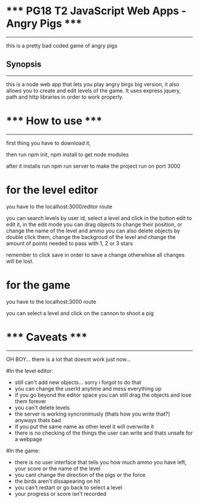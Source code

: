 # *** PG18 T2 JavaScript Web Apps  - Angry Pigs ***
---------------------------------------


this is a pretty bad coded game of angry pigs


## Synopsis
---------------
this is a node web app that lets you play angry birgs big version, it also allows you to create and edit levels of the game. 
It uses express jquery, path and http libraries in order to work properly.


# *** How to use ***
---------------------------------------
first thing you have to download it, 

then run npm init, npm install to get node modules

after it installs run npm run server to make the project run on port 3000

# for the level editor 

you have to the localhost:3000/editor route

you can search levels by user id, select a level and click in the button edit to edit it,
in the edit mode you can drag objects to change their position, or change the name of the level and ammo
you can also delete objects by double click them, change the backgroud of the level and change the amount of 
points needed to pass with 1, 2 or 3 stars

remember to click save in order to save a change otherwhise all changes will be lost.


# for the game

you have to the localhost:3000 route

you can select a level and click on the cannon to shoot a pig


# *** Caveats ***
---------------------------------------

OH BOY... 
there is a lot that doesnt work just now...

#In the level editor:

- still can't add new objects... sorry i forgot to do that
- you can change the userId anytime and mess everything up 
- if you go beyond the editor space you can still drag the objects and lose them forever
- you can't delete levels
- the server is working syncronimusly (thats how you write that?) anyways thats bad 
- if you put the same name as other level it will overwrite it
- there is no checking of the things the user can write and thats unsafe for a webpage

#In the game:

- there is no user interface that tells you how much ammo you have left, your score or the name of the level
- you cant change the direction of the pigs or the force
- the birds aren't dissapearing on hit 
- you can't restart or go back to select a level
- your progress or score isn't recorded
